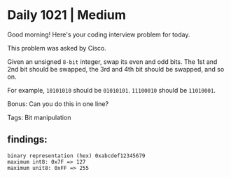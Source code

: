 # Daily 1021 | Medium


Good morning! Here's your coding interview problem for today.

This problem was asked by Cisco.

Given an unsigned `8-bit` integer, swap its even and odd bits. The 1st and 2nd bit should be swapped, the 3rd and 4th bit should be swapped, and so on.

For example, `10101010` should be `01010101`. `11100010` should be `11010001`.

Bonus: Can you do this in one line?


Tags: Bit manipulation

## findings:

```
binary representation (hex) 0xabcdef12345679
maximum int8: 0x7F => 127
maximum unit8: 0xFF => 255
```